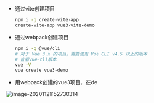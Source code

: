 - 通过vite创建项目

  ```bash
  npm i -g create-vite-app
  create-vite-app vue3-vite-demo
  ```

- 通过webpack创建项目

  ```bash
  npm i -g @vue/cli
  # 对于 Vue 3.x 的项目，需要使用 Vue CLI v4.5 以上的版本
  # 查看vue-cli版本
  vue -V 
  vue create vue3-demo
  ```
- 用webpack创建的vue3项目，在de

![image-20201121152730314](https://tva1.sinaimg.cn/large/0081Kckwgy1gkwtrxwt2zj32eq0gowjv.jpg)

